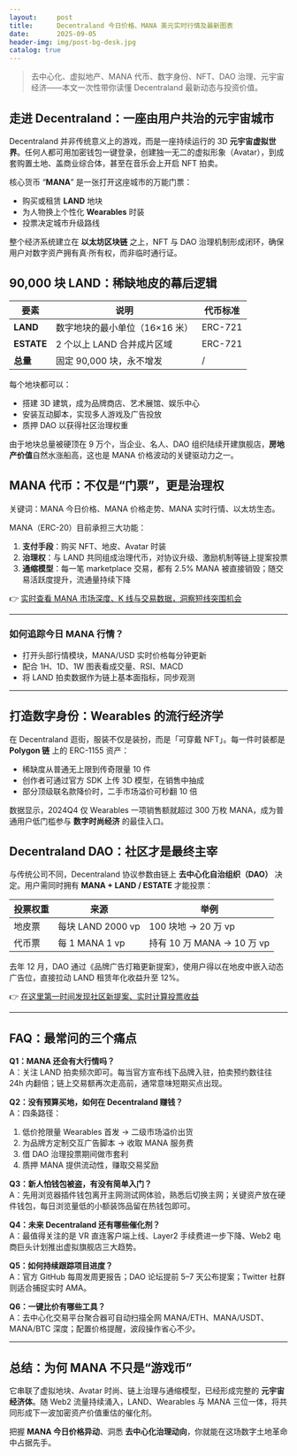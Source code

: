 ```yaml
---
layout:     post
title:      Decentraland 今日价格、MANA 美元实时行情及最新图表
date:       2025-09-05
header-img: img/post-bg-desk.jpg
catalog: true
---
```


> 去中心化、虚拟地产、MANA 代币、数字身份、NFT、DAO 治理、元宇宙经济——本文一次性带你读懂 Decentraland 最新动态与投资价值。

## 走进 Decentraland：一座由用户共治的元宇宙城市

Decentraland 并非传统意义上的游戏，而是一座持续运行的 3D **元宇宙虚拟世界**。任何人都可用加密钱包一键登录，创建独一无二的虚拟形象（Avatar），到成套购置土地、盖商业综合体，甚至在音乐会上开启 NFT 拍卖。  

核心货币 “**MANA**” 是一张打开这座城市的万能门票：  
- 购买或租赁 **LAND** 地块  
- 为人物换上个性化 **Wearables** 时装  
- 投票决定城市升级路线  

整个经济系统建立在 **以太坊区块链** 之上，NFT 与 DAO 治理机制形成闭环，确保用户对数字资产拥有真·所有权，而非临时通行证。

## 90,000 块 LAND：稀缺地皮的幕后逻辑

| 要素 | 说明 | 代币标准 |
|---|---|---|
| **LAND** | 数字地块的最小单位（16×16 米） | ERC-721 |
| **ESTATE** | 2 个以上 LAND 合并成片区域 | ERC-721 |
| **总量** | 固定 90,000 块，永不增发 | / |

每个地块都可以：  
- 搭建 3D 建筑，成为品牌商店、艺术展馆、娱乐中心  
- 安装互动脚本，实现多人游戏及广告投放  
- 质押 DAO 以获得社区治理权重  

由于地块总量被硬顶在 9 万个，当企业、名人、DAO 组织陆续开建旗舰店，**房地产价值**自然水涨船高，这也是 MANA 价格波动的关键驱动力之一。

## MANA 代币：不仅是“门票”，更是治理权

关键词：MANA 今日价格、MANA 价格走势、MANA 实时行情、以太坊生态。  

MANA（ERC-20）目前承担三大功能：  
1. **支付手段**：购买 NFT、地皮、Avatar 时装  
2. **治理权**：与 LAND 共同组成治理代币，对协议升级、激励机制等链上提案投票  
3. **通缩模型**：每一笔 marketplace 交易，都有 2.5% MANA 被直接销毁；随交易活跃度提升，流通量持续下降  

👉 [实时查看 MANA 市场深度、K 线与交易数据，洞察短线突围机会](https://okxdog.com/)

---

### 如何追踪今日 MANA 行情？

 - 打开头部行情模块，MANA/USD 实时价格每分钟更新  
 - 配合 1H、1D、1W 图表看成交量、RSI、MACD  
 - 将 LAND 拍卖数据作为链上基本面指标，同步观测  

---

## 打造数字身份：Wearables 的流行经济学

在 Decentraland 逛街，服装不仅是装扮，而是「可穿戴 NFT」。每一件时装都是 **Polygon 链** 上的 ERC-1155 资产：  
- 稀缺度从普通无上限到传奇限量 10 件  
- 创作者可通过官方 SDK 上传 3D 模型，在销售中抽成  
- 部分顶级联名款降价时，二手市场溢价可秒翻 10 倍  

数据显示，2024Q4 仅 Wearables 一项销售额就超过 300 万枚 MANA，成为普通用户低门槛参与 **数字时尚经济** 的最佳入口。

## Decentraland DAO：社区才是最终主宰

与传统公司不同，Decentraland 协议参数由链上 **去中心化自治组织（DAO）** 决定。用户需同时拥有 **MANA + LAND / ESTATE** 才能投票：  

| 投票权重 | 来源 | 举例 |
|---|---|---|
| 地皮票 | 每块 LAND 2000 vp | 100 块地 → 20 万 vp |
| 代币票 | 每 1 MANA 1 vp | 持有 10 万 MANA → 10 万 vp |

去年 12 月，DAO 通过《品牌广告灯箱更新提案》，使用户得以在地皮中嵌入动态广告位，直接拉动 LAND 租赁年化收益升至 12%。  

👉 [在这里第一时间发现社区新提案、实时计算投票收益](https://okxdog.com/)

---

## FAQ：最常问的三个痛点

**Q1：MANA 还会有大行情吗？**  
A：关注 LAND 拍卖频次即可。每当官方宣布线下品牌入驻，拍卖预约数往往 24h 内翻倍；链上交易额再次走高前，通常意味短期买点出现。

**Q2：没有预算买地，如何在 Decentraland 赚钱？**  
A：四条路径：  
1. 低价抢限量 Wearables 首发 → 二级市场溢价出货  
2. 为品牌方定制交互广告脚本 → 收取 MANA 服务费  
3. 借 DAO 治理投票期间做市套利  
4. 质押 MANA 提供流动性，赚取交易奖励

**Q3：新人怕钱包被盗，有没有简单入门？**  
A：先用浏览器插件钱包离开主网测试网体验，熟悉后切换主网；关键资产放在硬件钱包，每日浏览量低的小额装饰品留在热钱包即可。

**Q4：未来 Decentraland 还有哪些催化剂？**  
A：最值得关注的是 VR 直连客户端上线、Layer2 手续费进一步下降、Web2 电商巨头计划推出虚拟旗舰店三大趋势。

**Q5：如何持续跟踪项目进度？**  
A：官方 GitHub 每周发周更报告；DAO 论坛提前 5–7 天公布提案；Twitter 社群则适合捕捉实时 AMA。

**Q6：一键比价有哪些工具？**  
A：去中心化交易平台聚合器可自动扫描全网 MANA/ETH、MANA/USDT、MANA/BTC 深度；配置价格提醒，波段操作省心不少。

---

## 总结：为何 MANA 不只是“游戏币”

它串联了虚拟地块、Avatar 时尚、链上治理与通缩模型，已经形成完整的 **元宇宙经济体**。随 Web2 流量持续涌入，LAND、Wearables 与 MANA 三位一体，将共同形成下一波加密资产价值重估的催化剂。

把握 **MANA 今日价格异动**、洞悉 **去中心化治理动向**，你就能在这场数字土地革命中占据先手。